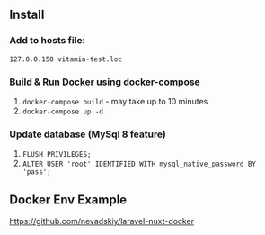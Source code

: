 ## Install
### Add to hosts file:
<code>127.0.0.150 vitamin-test.loc</code>

### Build & Run Docker using docker-compose
1. <code>docker-compose build</code> - may take up to 10 minutes
2. <code>docker-compose up -d</code>

### Update database (MySql 8 feature)
1. <code>FLUSH PRIVILEGES;</code>
2. <code>ALTER USER 'root' IDENTIFIED WITH mysql_native_password BY 'pass';</code>

## Docker Env Example
https://github.com/nevadskiy/laravel-nuxt-docker
